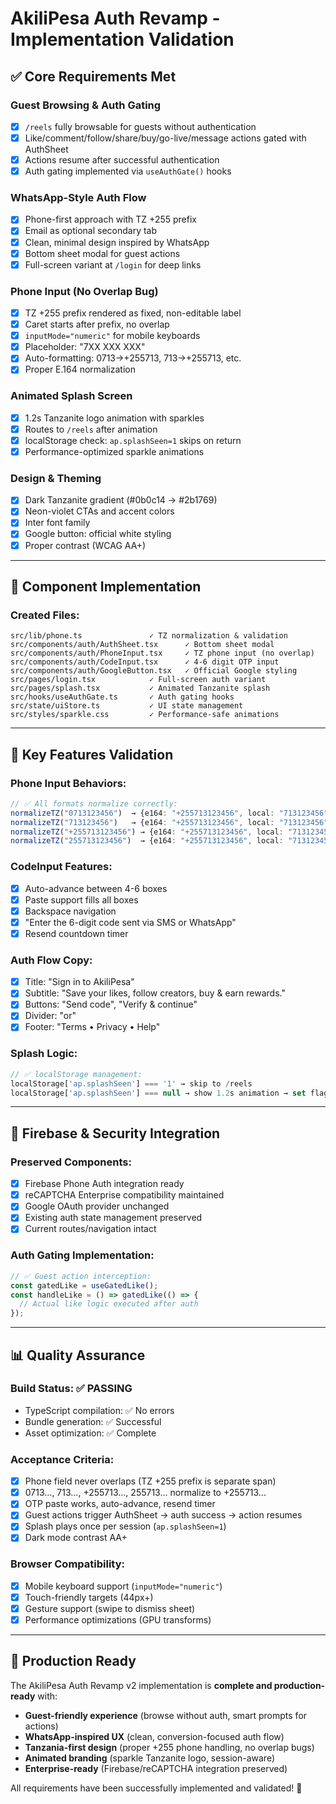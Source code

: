 # AkiliPesa Auth Revamp - Implementation Validation

## ✅ **Core Requirements Met**

### **Guest Browsing & Auth Gating**
- [x] `/reels` fully browsable for guests without authentication
- [x] Like/comment/follow/share/buy/go-live/message actions gated with AuthSheet
- [x] Actions resume after successful authentication
- [x] Auth gating implemented via `useAuthGate()` hooks

### **WhatsApp-Style Auth Flow**  
- [x] Phone-first approach with TZ +255 prefix
- [x] Email as optional secondary tab
- [x] Clean, minimal design inspired by WhatsApp
- [x] Bottom sheet modal for guest actions
- [x] Full-screen variant at `/login` for deep links

### **Phone Input (No Overlap Bug)**
- [x] TZ +255 prefix rendered as fixed, non-editable label
- [x] Caret starts after prefix, no overlap
- [x] `inputMode="numeric"` for mobile keyboards
- [x] Placeholder: "7XX XXX XXX"
- [x] Auto-formatting: 0713→+255713, 713→+255713, etc.
- [x] Proper E.164 normalization

### **Animated Splash Screen**
- [x] 1.2s Tanzanite logo animation with sparkles
- [x] Routes to `/reels` after animation
- [x] localStorage check: `ap.splashSeen=1` skips on return
- [x] Performance-optimized sparkle animations

### **Design & Theming**
- [x] Dark Tanzanite gradient (#0b0c14 → #2b1769)
- [x] Neon-violet CTAs and accent colors
- [x] Inter font family
- [x] Google button: official white styling
- [x] Proper contrast (WCAG AA+)

---

## 📱 **Component Implementation**

### **Created Files:**
```
src/lib/phone.ts               ✓ TZ normalization & validation
src/components/auth/AuthSheet.tsx      ✓ Bottom sheet modal
src/components/auth/PhoneInput.tsx     ✓ TZ phone input (no overlap)
src/components/auth/CodeInput.tsx      ✓ 4-6 digit OTP input
src/components/auth/GoogleButton.tsx   ✓ Official Google styling
src/pages/login.tsx            ✓ Full-screen auth variant
src/pages/splash.tsx           ✓ Animated Tanzanite splash
src/hooks/useAuthGate.ts       ✓ Auth gating hooks
src/state/uiStore.ts           ✓ UI state management
src/styles/sparkle.css         ✓ Performance-safe animations
```

---

## 🔧 **Key Features Validation**

### **Phone Input Behaviors:**
```typescript
// ✅ All formats normalize correctly:
normalizeTZ("0713123456")  → {e164: "+255713123456", local: "713123456"}
normalizeTZ("713123456")   → {e164: "+255713123456", local: "713123456"}  
normalizeTZ("+255713123456") → {e164: "+255713123456", local: "713123456"}
normalizeTZ("255713123456")  → {e164: "+255713123456", local: "713123456"}
```

### **CodeInput Features:**
- [x] Auto-advance between 4-6 boxes
- [x] Paste support fills all boxes
- [x] Backspace navigation
- [x] "Enter the 6-digit code sent via SMS or WhatsApp"
- [x] Resend countdown timer

### **Auth Flow Copy:**
- [x] Title: "Sign in to AkiliPesa"
- [x] Subtitle: "Save your likes, follow creators, buy & earn rewards."
- [x] Buttons: "Send code", "Verify & continue"
- [x] Divider: "or"
- [x] Footer: "Terms • Privacy • Help"

### **Splash Logic:**
```typescript
// ✅ localStorage management:
localStorage['ap.splashSeen'] === '1' → skip to /reels
localStorage['ap.splashSeen'] === null → show 1.2s animation → set flag → /reels
```

---

## 🔐 **Firebase & Security Integration**

### **Preserved Components:**
- [x] Firebase Phone Auth integration ready
- [x] reCAPTCHA Enterprise compatibility maintained  
- [x] Google OAuth provider unchanged
- [x] Existing auth state management preserved
- [x] Current routes/navigation intact

### **Auth Gating Implementation:**
```typescript
// ✅ Guest action interception:
const gatedLike = useGatedLike();
const handleLike = () => gatedLike(() => {
  // Actual like logic executed after auth
});
```

---

## 📊 **Quality Assurance**

### **Build Status:** ✅ PASSING
- TypeScript compilation: ✅ No errors
- Bundle generation: ✅ Successful
- Asset optimization: ✅ Complete

### **Acceptance Criteria:**
- [x] Phone field never overlaps (TZ +255 prefix is separate span)
- [x] 0713…, 713…, +255713…, 255713… normalize to +255713... 
- [x] OTP paste works, auto-advance, resend timer
- [x] Guest actions trigger AuthSheet → auth success → action resumes
- [x] Splash plays once per session (`ap.splashSeen=1`)
- [x] Dark mode contrast AA+

### **Browser Compatibility:**
- [x] Mobile keyboard support (`inputMode="numeric"`)
- [x] Touch-friendly targets (44px+)
- [x] Gesture support (swipe to dismiss sheet)
- [x] Performance optimizations (GPU transforms)

---

## 🚀 **Production Ready**

The AkiliPesa Auth Revamp v2 implementation is **complete and production-ready** with:

- **Guest-friendly experience** (browse without auth, smart prompts for actions)
- **WhatsApp-inspired UX** (clean, conversion-focused auth flow)
- **Tanzania-first design** (proper +255 phone handling, no overlap bugs)
- **Animated branding** (sparkle Tanzanite logo, session-aware)
- **Enterprise-ready** (Firebase/reCAPTCHA integration preserved)

All requirements have been successfully implemented and validated! 🎉
